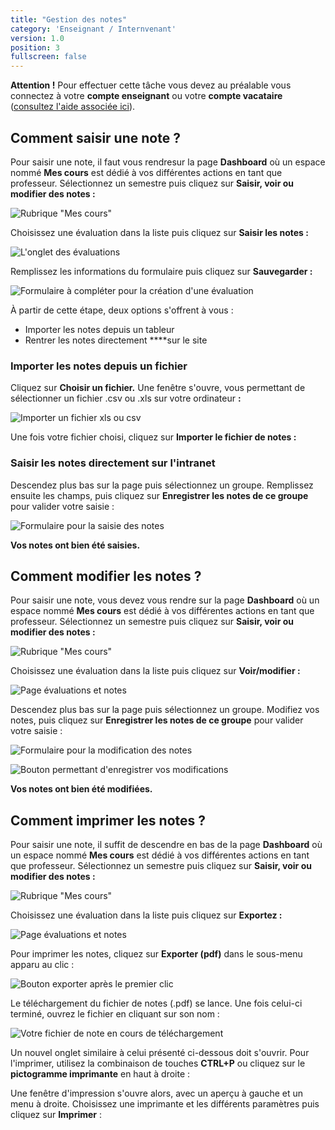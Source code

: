 ```yaml
---
title: "Gestion des notes"
category: 'Enseignant / Internvenant'
version: 1.0
position: 3
fullscreen: false
---
```


<alert type="warning">

**Attention !** Pour effectuer cette tâche vous devez au préalable vous connectez à votre **compte enseignant** ou votre **compte vacataire** \([consultez l'aide associée ici](/02-permanente/01-personnel.md)\).

</alert>

## Comment saisir une note ?

Pour saisir une note, il faut vous rendresur la page **Dashboard** où un espace nommé **Mes cours** est dédié à vos différentes actions en tant que professeur. Sélectionnez un semestre puis cliquez sur **Saisir, voir ou modifier des notes :**

![Rubrique "Mes cours"](/images/permanent/evaluation1.jpeg)

Choisissez une évaluation dans la liste puis cliquez sur **Saisir les notes :**

![L'onglet des évaluations](/images/permanent/evaluation2.jpeg)

Remplissez les informations du formulaire puis cliquez sur **Sauvegarder :**

![Formulaire à compléter pour la création d'une évaluation](/images/permanent/evaluation3.jpeg)

À partir de cette étape, deux options s'offrent à vous :

* Importer les notes depuis un tableur
* Rentrer les notes directement ****sur le site

### Importer les notes depuis un fichier
Cliquez sur **Choisir un fichier.** Une fenêtre s'ouvre, vous permettant de sélectionner un fichier .csv ou .xls sur votre ordinateur **:**

![Importer un fichier xls ou csv](/images/permanent/evaluation4.jpeg)

Une fois votre fichier choisi, cliquez sur **Importer le fichier de notes :**


### Saisir les notes directement sur l'intranet
Descendez plus bas sur la page puis sélectionnez un groupe. Remplissez ensuite les champs, puis cliquez sur **Enregistrer les notes de ce groupe** pour valider votre saisie :

![Formulaire pour la saisie des notes](/images/permanent/evaluation5.jpeg)

<alert type="success">

**Vos notes ont bien été saisies.**

</alert>


## Comment modifier les notes ?

Pour saisir une note, vous devez vous rendre sur la page **Dashboard** où un espace nommé **Mes cours** est dédié à vos différentes actions en tant que professeur. Sélectionnez un semestre puis cliquez sur **Saisir, voir ou modifier des notes :**

![Rubrique "Mes cours"](/images/permanent/evaluation6.jpeg)

Choisissez une évaluation dans la liste puis cliquez sur **Voir/modifier :**

![Page évaluations et notes](/images/permanent/evaluation7.jpeg)

Descendez plus bas sur la page puis sélectionnez un groupe. Modifiez vos notes, puis cliquez sur **Enregistrer les notes de ce groupe** pour valider votre saisie :

![Formulaire pour la modification des notes](/images/permanent/evaluation8.jpeg)

![Bouton permettant d'enregistrer vos modifications](/images/permanent/evaluation9.jpeg)

<alert type="success">

**Vos notes ont bien été modifiées.**

</alert>



## Comment imprimer les notes ?

Pour saisir une note, il suffit de descendre en bas de la page **Dashboard** où un espace nommé **Mes cours** est dédié à vos différentes actions en tant que professeur. Sélectionnez un semestre puis cliquez sur **Saisir, voir ou modifier des notes :**

![Rubrique "Mes cours"](/images/permanent/evaluation10.jpeg)

Choisissez une évaluation dans la liste puis cliquez sur **Exportez :**

![Page évaluations et notes](/images/permanent/evaluation11.jpeg)

Pour imprimer les notes, cliquez sur **Exporter \(pdf\)** dans le sous-menu apparu au clic :

![Bouton exporter apr&#xE8;s le premier clic](/images/permanent/evaluation12.jpeg)

Le téléchargement du fichier de notes \(.pdf\) se lance. Une fois celui-ci terminé, ouvrez le fichier en cliquant sur son nom :

![Votre fichier de note en cours de téléchargement](/images/permanent/evaluation13.jpeg)

Un nouvel onglet similaire à celui présenté ci-dessous doit s'ouvrir. Pour l'imprimer, utilisez la combinaison de touches **CTRL+P** ou cliquez sur le **pictogramme imprimante** en haut à droite :

Une fenêtre d'impression s'ouvre alors, avec un aperçu à gauche et un menu à droite. Choisissez une imprimante et les différents paramètres puis cliquez sur **Imprimer** :


